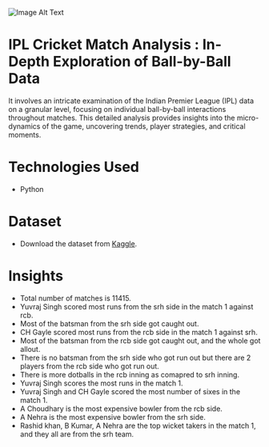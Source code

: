 ![Image Alt Text](https://wallpaperaccess.com/full/7042259.jpg)

# IPL Cricket Match Analysis : In-Depth Exploration of Ball-by-Ball Data
It involves an intricate examination of the Indian Premier League (IPL) data on a granular level, focusing on individual ball-by-ball interactions throughout matches. This detailed analysis provides insights into the micro-dynamics of the game, uncovering trends, player strategies, and critical moments.

# Technologies Used  
* Python

# Dataset  
* Download the dataset from [Kaggle](https://www.kaggle.com/datasets/patrickb1912/ipl-complete-dataset-20082020?select=IPL+Ball-by-Ball+2008-2020.csv).

# Insights
* Total number of matches is 11415.
* Yuvraj Singh scored most runs from the srh side in the match 1 against rcb.
* Most of the batsman from the srh side got caught out.
* CH Gayle scored most runs from the rcb side in the match 1 against srh.
* Most of the batsman from the rcb side got caught out, and the whole got allout.
* There is no batsman from the srh side who got run out but there are 2 players from the rcb side who got run out.
* There is more dotballs in the rcb inning as comapred to srh inning.
* Yuvraj Singh scores the most runs in the match 1.
* Yuvraj Singh and CH Gayle scored the most number of sixes in the match 1.
* A Choudhary is the most expensive bowler from the rcb side.
* A Nehra is the most expensive bowler from the srh side.
* Rashid khan, B Kumar, A Nehra are the top wicket takers in the match 1, and they all are from the srh team.
